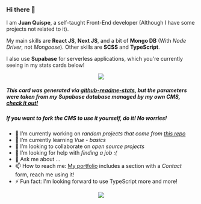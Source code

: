 ### Hi there 👋

I am **Juan Quispe**, a self-taught Front-End developer (Although I have some projects not related to it).

My main skills are **React JS**, **Next JS**, and a bit of **Mongo DB** (With *Node Driver*, not *Mongoose*). Other skills are **SCSS** and **TypeScript**.

I also use **Supabase** for serverless applications, which you're currently seeing in my stats cards below!

<p align="center">
  <img src="https://jgqh-api.vercel.app/api/static?id=074370d0-5f31-4cb5-bbf0-404a5079414d" />
</p>

##### This card was generated via [github-readme-stats](https://github.com/anuraghazra/github-readme-stats), but the parameters were taken from my Supabase database managed by my own CMS, [check it out!](https://github.com/JGQH/jgqh-cms)

##### If you want to fork the CMS to use it yourself, do it! No worries!

- 🔭 I’m currently working on *random projects that come from [this repo](https://github.com/rickywid/app-ideas)*
- 🌱 I’m currently learning *Vue - basics*
- 👯 I’m looking to collaborate on *open source projects*
- 🤔 I’m looking for help with *finding a job :(*
- 💬 Ask me about ...
- 📫 How to reach me: [My portfolio](https://jgqh.github.io/) includes a section with a *Contact* form, reach me using it!
- ⚡ Fun fact: I'm looking forward to use TypeScript more and more!

<p align="center">
  <img src="https://jgqh-api.vercel.app/api/static?id=7b6f1aa5-0450-4d42-bb46-11c3acea943d" />
</p>

